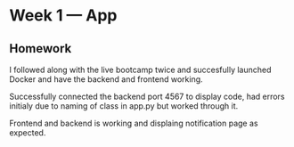 # Week 1 — App 

## Homework 
I followed along with the live bootcamp twice and succesfully launched Docker and have the backend and frontend working.

Successfully connected the backend port 4567 to display code, had errors initialy due to naming of class in app.py but worked through it.

Frontend and backend is working and displaing notification page as expected. 

